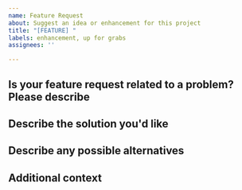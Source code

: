 ```yaml
---
name: Feature Request
about: Suggest an idea or enhancement for this project
title: "[FEATURE] "
labels: enhancement, up for grabs
assignees: ''

---
```


## Is your feature request related to a problem? Please describe
<!-- A clear and concise description of what the problem is. Ex. I'm always frustrated when [...] -->

## Describe the solution you'd like
<!-- A clear and concise description of what you want to happen. -->

## Describe any possible alternatives
<!-- A clear and concise description of any alternative solutions. -->

## Additional context
<!-- Add any other context or screenshots about the feature request here.-->
